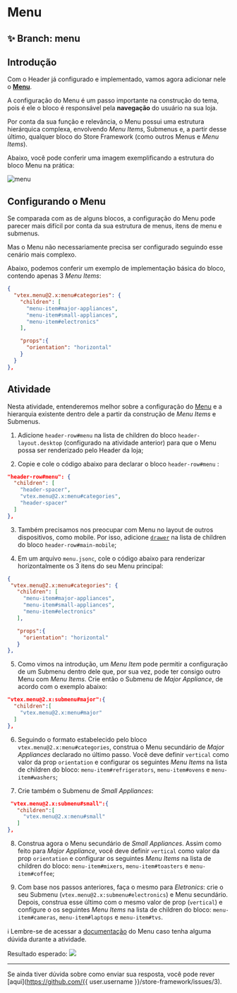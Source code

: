 # Menu

## :sparkles: **Branch:** menu

## Introdução

Com o Header já configurado e implementado, vamos agora adicionar nele o [**Menu**](https://vtex.io/docs/components/all/vtex.menu/).

A configuração do Menu é um passo importante na construção do tema, pois é ele o bloco é responsável pela **navegação** do usuário na sua loja. 

Por conta da sua função e relevância, o Menu possui uma estrutura hierárquica complexa, envolvendo *Menu Items*, Submenus e, a partir desse último, qualquer bloco do Store Framework (como outros Menus e *Menu Items*). 

Abaixo, você pode conferir uma imagem exemplificando a estrutura do bloco Menu na prática:

![menu](https://user-images.githubusercontent.com/52087100/70004800-5cf9f300-1546-11ea-81fc-369e4bb58ed5.png)

## Configurando o Menu

Se comparada com as de alguns blocos, a configuração do Menu pode parecer mais difícil por conta da sua estrutura de menus, itens de menu e submenus. 

Mas o Menu não necessariamente precisa ser configurado seguindo esse cenário mais complexo. 

Abaixo, podemos conferir um exemplo de implementação básica do bloco, contendo apenas 3 *Menu Items*:

```json
{
  "vtex.menu@2.x:menu#categories": {
    "children": [
      "menu-item#major-appliances",
      "menu-item#small-appliances",
      "menu-item#electronics"
    ],

    "props":{
      "orientation": "horizontal"
    }
  }
},
```

## Atividade

Nesta atividade, entenderemos melhor sobre a configuração do [Menu](https://vtex.io/docs/components/all/vtex.menu/) e a hierarquia existente dentro dele a partir da construção de *Menu Items* e Submenus.  

1. Adicione `header-row#menu`  na lista de children do bloco `header-layout.desktop` (configurado na atividade anterior) para que o Menu possa ser renderizado pelo Header da loja;

2. Copie e cole o código abaixo para declarar o bloco `header-row#menu` :

```json
"header-row#menu": {
  "children": [
    "header-spacer",
    "vtex.menu@2.x:menu#categories",
    "header-spacer"
  ]
},
```

3. Também precisamos nos preocupar com Menu no layout de outros dispositivos, como mobile. Por isso, adicione [`drawer`](https://vtex.io/docs/components/all/vtex.store-drawer/) na lista de children do bloco `header-row#main-mobile`;

4. Em um arquivo `menu.jsonc`, cole o código abaixo para renderizar horizontalmente os 3 itens do seu Menu principal:

```json
{
 "vtex.menu@2.x:menu#categories": {
   "children": [
     "menu-item#major-appliances",
     "menu-item#small-appliances",
     "menu-item#electronics"
   ],

   "props":{
     "orientation": "horizontal"
   }
},
```

5. Como vimos na introdução, um *Menu Item* pode permitir a configuração de um Submenu dentro dele que, por sua vez, pode ter consigo outro Menu com *Menu Items*. Crie então o Submenu de *Major Appliance*, de acordo com o exemplo abaixo: 

```json
"vtex.menu@2.x:submenu#major":{
  "children":[
    "vtex.menu@2.x:menu#major"
  ]
},
```

6. Seguindo o formato estabelecido pelo bloco `vtex.menu@2.x:menu#categories`, construa o Menu secundário de *Major Appliances* declarado no último passo. Você deve definir `vertical` como valor da prop `orientation` e configurar os seguintes *Menu Items* na lista de children do bloco:  `menu-item#refrigerators`, `menu-item#ovens` e `menu-item#washers`; 

7. Crie também o Submenu de *Small Appliances*:

```json
 "vtex.menu@2.x:submenu#small":{
   "children":[
     "vtex.menu@2.x:menu#small"
   ]
},
```

8. Construa agora o Menu secundário de *Small Appliances*. Assim como feito para *Major Appliance*, você deve definir `vertical` como valor da prop `orientation` e configurar os seguintes *Menu Items* na lista de children do bloco:  `menu-item#mixers`, `menu-item#toasters` e `menu-item#coffee`;

9. Com base nos passos anteriores, faça o mesmo para *Eletronics*: crie o seu Submenu (`vtex.menu@2.x:submenu#electronics`) e Menu secundário. Depois, construa esse último com o mesmo valor de prop (`vertical`) e configure o os seguintes *Menu Items* na lista de children do bloco: `menu-item#cameras`, `menu-item#laptops` e `menu-item#tvs`. 

:information_source: Lembre-se de acessar a [documentação](https://vtex.io/docs/components/all/vtex.menu/) do Menu caso tenha alguma dúvida durante a atividade.

Resultado esperado:
![](https://appliancetheme.vteximg.com.br/arquivos/imagem-menu.png)

----

Se ainda tiver dúvida sobre como enviar sua resposta, você pode rever [aqui](https://github.com/{{ user.username }}/store-framework/issues/3).
